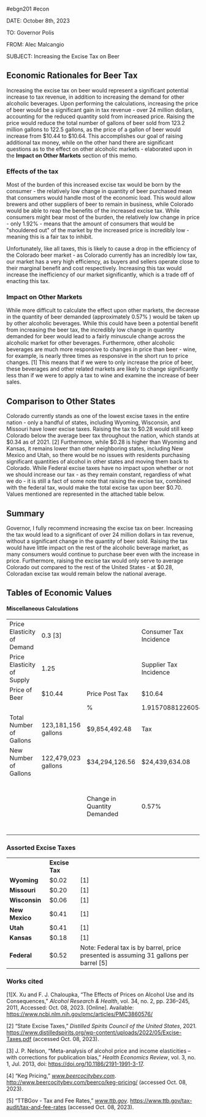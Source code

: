 #ebgn201 #econ 

DATE: October 8th, 2023

TO: Governor Polis

FROM: Alec Malcangio

SUBJECT: Increasing the Excise Tax on Beer




## Economic Rationales for Beer Tax
Increasing the excise tax on beer would represent a significant potential increase to tax revenue, in addition to increasing the demand for other alcoholic beverages. Upon performing the calculations, increasing the price of beer would be a significant gain in tax revenue - over 24 million dollars, accounting for the reduced quantity sold from increased price. Raising the price would reduce the total number of gallons of beer sold from 123.2 million gallons to 122.5 gallons, as the price of a gallon of beer would increase from $10.44 to $10.64. This accomplishes our goal of raising additional tax money, while on the other hand there are significant questions as to the effect on other alcoholic markets - elaborated upon in the **Impact on Other Markets** section of this memo.

### Effects of the tax
Most of the burden of this increased excise tax would be born by the consumer - the relatively low change in quantity of beer purchased mean that consumers would handle most of the economic load. This would allow brewers and other suppliers of beer to remain in business, while Colorado would be able to reap the benefits of the increased excise tax. While consumers might bear most of the burden, the relatively low change in price - only 1.92% - means that the amount of consumers that would be "shouldered out" of the market by the increased price is incredibly low - meaning this is a fair tax to inhibit.

Unfortunately, like all taxes, this is likely to cause a drop in the efficiency of the Colorado beer market - as Colorado currently has an incredibly low tax, our market has a very high efficiency, as buyers and sellers operate close to their marginal benefit and cost respectively. Increasing this tax would increase the inefficiency of our market significantly, which is a trade off of enacting this tax. 

### Impact on Other Markets
While more difficult to calculate the effect upon other markets, the decrease in the quantity of beer demanded (approximately 0.57% ) would be taken up by other alcoholic beverages. While this could have been a potential benefit from increasing the beer tax, the incredibly low change in quantity demanded for beer would lead to a fairly minuscule change across the alcoholic market for other beverages. Furthermore, other alcoholic beverages are much more responsive to changes in price than beer - wine, for example, is nearly three times as responsive in the short run to price changes. \[1] This means that if we were to only increase the price of beer, these beverages and other related markets are likely to change significantly less than if we were to apply a tax to wine and examine the increase of beer sales. 


## Comparison to Other States
Colorado currently stands as one of the lowest excise taxes in the entire nation - only a handful of states, including Wyoming, Wisconsin, and Missouri have lower excise taxes. Raising the tax to $0.28 would still keep Colorado below the average beer tax throughout the nation, which stands at $0.34 as of 2021. \[2] Furthermore, while $0.28 is higher than Wyoming and Kansas, it remains lower than other neighboring states, including New Mexico and Utah, so there would be no issues with residents purchasing significant quantities of alcohol in other states and moving them back to Colorado. While Federal excise taxes have no impact upon whether or not we should increase our tax - as they remain constant, regardless of what we do - it is still a fact of some note that raising the excise tax, combined with the federal tax, would make the total excise tax upon beer $0.70. Values mentioned  are represented in the attached table below.

## Summary
Governor, I fully recommend increasing the excise tax on beer. Increasing the tax would lead to a significant of over 24 million dollars in tax revenue, without a significant change in the quantity of beer sold. Raising the tax would have little impact on the rest of the alcoholic beverage market, as many consumers would continue to purchase beer even with the increase in price. Furthermore, raising the excise tax would only serve to average Colorado out compared to the rest of the United States - at $0.28, Coloradan excise tax would remain below the national average. 
## Tables of Economic Values
#### Miscellaneous Calculations
|   |   |   |   |   |
|---|---|---|---|---|
|Price Elasticity of Demand|0.3 \[3]||Consumer Tax Incidence|80.645%|
|Price Elasticity of Supply|1.25||Supplier Tax Incidence|19.355%|
|Price of Beer|$10.44|Price Post Tax|$10.64||
|||%|1.91570881226054||
|Total Number of Gallons|123,181,156 gallons|$9,854,492.48|Tax||
|New Number of Gallons|122,479,023 gallons|$34,294,126.56|$24,439,634.08|Tax change|
|||Change in Quantity Demanded|0.57%|Equation: Elasticity = % demanded / % change in price|

### Assorted Excise Taxes
|   |   |   |
|---|---|---|
||**Excise Tax**||
|**Wyoming**|$0.02|\[1]|
|**Missouri**|$0.20|\[1]|
|**Wisconsin**|$0.06|\[1]|
|**New Mexico**|$0.41|\[1]|
|**Utah**|$0.41|\[1]|
|**Kansas**|$0.18|\[1]|
|**Federal**|$0.52|Note: Federal tax is by barrel, price presented is assuming 31 gallons per barrel \[5]|



### Works cited


\[1]X. Xu and F. J. Chaloupka, “The Effects of Prices on Alcohol Use and its Consequences,” _Alcohol Research & Health_, vol. 34, no. 2, pp. 236–245, 2011, Accessed: Oct. 08, 2023. [Online]. Available: https://www.ncbi.nlm.nih.gov/pmc/articles/PMC3860576/

\[2] “State Excise Taxes,” _Distilled Spirits Council of the United States_, 2021. https://www.distilledspirits.org/wp-content/uploads/2022/05/Excise-Taxes.pdf (accessed Oct. 08, 2023).

\[3] J. P. Nelson, “Meta-analysis of alcohol price and income elasticities – with corrections for publication bias,” _Health Economics Review_, vol. 3, no. 1, Jul. 2013, doi: https://doi.org/10.1186/2191-1991-3-17.

\[4] “Keg Pricing,” _www.beercocitybev.com_. http://www.beercocitybev.com/beerco/keg-pricing/ (accessed Oct. 08, 2023).

\[5] “TTBGov - Tax and Fee Rates,” _www.ttb.gov_. https://www.ttb.gov/tax-audit/tax-and-fee-rates (accessed Oct. 08, 2023).



